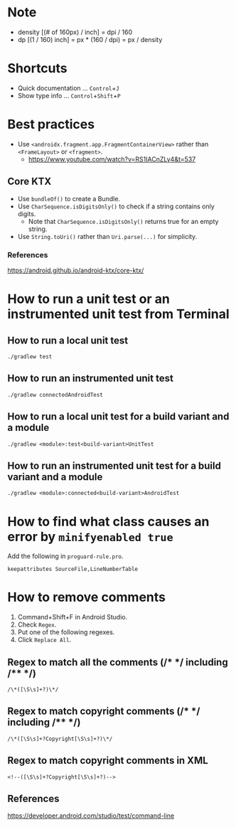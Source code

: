 # Note
* density [(# of 160px) / inch] = dpi / 160
* dp [(1 / 160) inch] = px * (160 / dpi) = px / density

# Shortcuts
* Quick documentation ... `Control`+`J`
* Show type info ... `Control`+`Shift`+`P`

# Best practices
* Use `<androidx.fragment.app.FragmentContainerView>` rather than `<FrameLayout>` or `<fragment>`.
  * https://www.youtube.com/watch?v=RS1IACnZLy4&t=537

## Core KTX
* Use `bundleOf()` to create a Bundle.
* Use `CharSequence.isDigitsOnly()` to check if a string contains only digits.
  * Note that `CharSequence.isDigitsOnly()` returns true for an empty string.
* Use `String.toUri()` rather than `Uri.parse(...)` for simplicity.

### References
https://android.github.io/android-ktx/core-ktx/

# How to run a unit test or an instrumented unit test from Terminal
## How to run a local unit test
```shell
./gradlew test
```

## How to run an instrumented unit test
```shell
./gradlew connectedAndroidTest
```

## How to run a local unit test for a build variant and a module
```shell
./gradlew <module>:test<build-variant>UnitTest
```

## How to run an instrumented unit test for a build variant and a module
```shell
./gradlew <module>:connected<build-variant>AndroidTest
```

# How to find what class causes an error by `minifyenabled true`
Add the following in `proguard-rule.pro`.
```
keepattributes SourceFile,LineNumberTable
```

# How to remove comments
1. Command+Shift+F in Android Studio.
2. Check `Regex`.
3. Put one of the following regexes.
4. Click `Replace All`.

## Regex to match all the comments (/* \*/ including /** \*/)
```
/\*([\S\s]+?)\*/
```

## Regex to match copyright comments (/* \*/ including /** \*/)
```
/\*([\S\s]+?Copyright[\S\s]+?)\*/
```

## Regex to match copyright comments in XML
```
<!--([\S\s]+?Copyright[\S\s]+?)-->
```

## References
https://developer.android.com/studio/test/command-line

